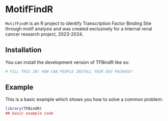 
# MotifFindR

<!-- badges: start -->
<!-- badges: end -->

`MotifFindR` is an R project to identify Transcription Factor Binding Site through motif analysis
and was created exclusively for a internal renal cancer research project, 2023-2024.

## Installation

You can install the development version of TFBindR like so:

``` r
# FILL THIS IN! HOW CAN PEOPLE INSTALL YOUR DEV PACKAGE?
```

## Example

This is a basic example which shows you how to solve a common problem:

``` r
library(TFBindR)
## basic example code
```

